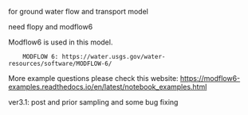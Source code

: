 
for ground water flow and transport model

need flopy and modflow6

Modflow6 is used in this model. 
        
        MODFLOW 6: https://water.usgs.gov/water-resources/software/MODFLOW-6/
        
More example questions please check this website:
        https://modflow6-examples.readthedocs.io/en/latest/notebook_examples.html


ver3.1: post and prior sampling and some bug fixing
